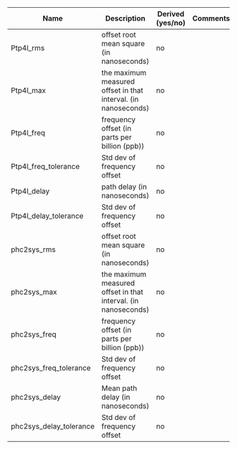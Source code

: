 | Name                    | Description                                                    | Derived (yes/no) | Comments |
| ----------------------- | -------------------------------------------------------------- | ---------------- | -------- |
| Ptp4l_rms               | offset root mean square (in nanoseconds)                       | no               |          |
| Ptp4l_max               | the maximum measured offset in that interval. (in nanoseconds) | no               |          |
| Ptp4l_freq              | frequency offset (in parts per billion (ppb))                  | no               |          |
| Ptp4l_freq_tolerance    | Std dev of frequency offset                                    | no               |          |
| Ptp4l_delay             | path delay (in nanoseconds)                                    | no               |          |
| Ptp4l_delay_tolerance   | Std dev of frequency offset                                    | no               |          |
| phc2sys_rms             | offset root mean square (in nanoseconds)                       | no               |          |
| phc2sys_max             | the maximum measured offset in that interval. (in nanoseconds) | no               |          |
| phc2sys_freq            | frequency offset (in parts per billion (ppb))                  | no               |          |
| phc2sys_freq_tolerance  | Std dev of frequency offset                                    | no               |          |
| phc2sys_delay           | Mean path delay (in nanoseconds)                               | no               |          |
| phc2sys_delay_tolerance | Std dev of frequency offset                                    | no               |          |
